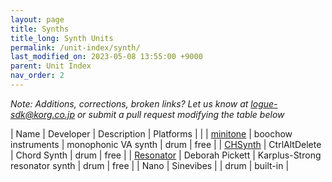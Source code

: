 ```yaml
---
layout: page
title: Synths
title_long: Synth Units
permalink: /unit-index/synth/
last_modified_on: 2023-05-08 13:55:00 +9000
parent: Unit Index
nav_order: 2
---
```


_Note: Additions, corrections, broken links? Let us know at logue-sdk@korg.co.jp or submit a pull request modifying the table below_

| Name | Developer | Description | Platforms | |
| [minitone](https://boochow.gumroad.com/l/minitone) | boochow instruments | monophonic VA synth | drum | free |
| [CHSynth](https://ctrl-alt-delete.co.uk/wp/free-korg-drumlogue-synth/) | CtrlAltDelete | Chord Synth | drum | free |
| [Resonator](https://www.icemoonprison.com/blog/?p=780) | Deborah Pickett | Karplus-Strong resonator synth | drum | free |
| Nano | Sinevibes |             | drum | built-in |


